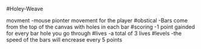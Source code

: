 #Holey-Weave

movment
-mouse pionter movement for the player
#obstical
-Bars come from the top of the canvas with holes in each bar
#scoring 
-1 point gainded for every bar hole you go through
#lives
-a total of 3 lives
#levels
-the speed of the bars will encrease every 5 points
